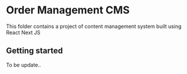 # Order Management CMS 

This folder contains a project of content management system built using React Next JS

## Getting started

To be update.. 